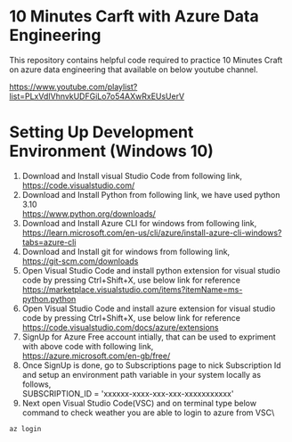 # 10 Minutes Carft with Azure Data Engineering

This repository contains helpful code required to practice 10 Minutes Craft on azure data engineering that available on below youtube channel.

https://www.youtube.com/playlist?list=PLxVdIVhnvkUDFGiLo7o54AXwRxEUsUerV

# Setting Up Development Environment (Windows 10)

1. Download and Install visual Studio Code from following link,\
https://code.visualstudio.com/
2. Download and Install Python from following link, we have used python 3.10\
https://www.python.org/downloads/
3. Download and Install Azure CLI for windows from following link,\
https://learn.microsoft.com/en-us/cli/azure/install-azure-cli-windows?tabs=azure-cli
4. Download and Install git for windows from following link,\
https://git-scm.com/downloads
5. Open Visual Studio Code and install python extension for visual studio code by pressing Ctrl+Shift+X, use below link for reference\
https://marketplace.visualstudio.com/items?itemName=ms-python.python
6. Open Visual Studio Code and install azure extension for visual studio code by pressing Ctrl+Shift+X, use below link for reference\
https://code.visualstudio.com/docs/azure/extensions
7. SignUp for Azure Free account intially, that can be used to expriment with above code with following link,\
https://azure.microsoft.com/en-gb/free/
8. Once SignUp is done, go to Subscriptions page to nick Subscription Id and setup an environment path variable in your system locally as follows,\
SUBSCRIPTION_ID = 'xxxxxx-xxxx-xxx-xxx-xxxxxxxxxxx'
9. Next open Visual Studio Code(VSC) and on terminal type below command to check weather you are able to login to azure from VSC\
```
az login
```